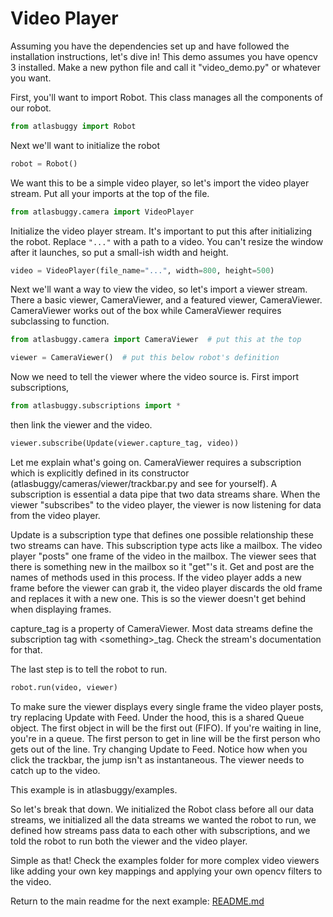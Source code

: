 # Video Player
Assuming you have the dependencies set up and have followed the installation instructions, let's dive in! This demo assumes you have opencv 3 installed. Make a new python file and call it "video_demo.py" or whatever you want.

First, you'll want to import Robot. This class manages all the components of our robot.
```python
from atlasbuggy import Robot
```

Next we'll want to initialize the robot
```python
robot = Robot()
```

We want this to be a simple video player, so let's import the video player stream. Put all your imports at the top of the file.

```python
from atlasbuggy.camera import VideoPlayer
```

Initialize the video player stream. It's important to put this after initializing the robot. Replace ```"..."``` with a path to a video. You can't resize the window after it launches, so put a small-ish width and height.
```python
video = VideoPlayer(file_name="...", width=800, height=500)
```

Next we'll want a way to view the video, so let's import a viewer stream. There a basic viewer, CameraViewer, and a featured viewer, CameraViewer. CameraViewer works out of the box while CameraViewer requires subclassing to function.
```python
from atlasbuggy.camera import CameraViewer  # put this at the top

viewer = CameraViewer()  # put this below robot's definition
```

Now we need to tell the viewer where the video source is. First import subscriptions,
```python
from atlasbuggy.subscriptions import *
```

then link the viewer and the video.
```python
viewer.subscribe(Update(viewer.capture_tag, video))
```

Let me explain what's going on. CameraViewer requires a subscription which is explicitly defined in its constructor (atlasbuggy/cameras/viewer/trackbar.py and see for yourself). A subscription is essential a data pipe that two data streams share. When the viewer "subscribes" to the video player, the viewer is now listening for data from the video player.

Update is a subscription type that defines one possible relationship these two streams can have. This subscription type acts like a mailbox. The video player "posts" one frame of the video in the mailbox. The viewer sees that there is something new in the mailbox so it "get"'s it. Get and post are the names of methods used in this process. If the video player adds a new frame before the viewer can grab it, the video player discards the old frame and replaces it with a new one. This is so the viewer doesn't get behind when displaying frames.

capture\_tag is a property of CameraViewer. Most data streams define the subscription tag with \<something\>_tag. Check the stream's documentation for that.

The last step is to tell the robot to run.
```python
robot.run(video, viewer)
```

To make sure the viewer displays every single frame the video player posts, try replacing Update with Feed. Under the hood, this is a shared Queue object. The first object in will be the first out (FIFO). If you're waiting in line, you're in a queue. The first person to get in line will be the first person who gets out of the line. Try changing Update to Feed. Notice how when you click the trackbar, the jump isn't as instantaneous. The viewer needs to catch up to the video.

This example is in atlasbuggy/examples.

So let's break that down. We initialized the Robot class before all our data streams, we initialized all the data streams we wanted the robot to run, we defined how streams pass data to each other with subscriptions, and we told the robot to run both the viewer and the video player.

Simple as that! Check the examples folder for more complex video viewers like adding your own key mappings and applying your own opencv filters to the video.

Return to the main readme for the next example: [README.md](../../README.md)